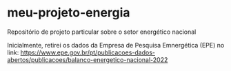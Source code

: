 # meu-projeto-energia
Repositório de projeto particular sobre o setor energético nacional

Inicialmente, retirei os dados da Empresa de Pesquisa Emnergética (EPE) no link: https://www.epe.gov.br/pt/publicacoes-dados-abertos/publicacoes/balanco-energetico-nacional-2022

